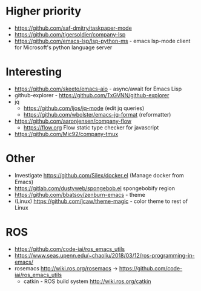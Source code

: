 
# Higher priority

- https://github.com/saf-dmitry/taskpaper-mode
- https://github.com/tigersoldier/company-lsp
- https://github.com/emacs-lsp/lsp-python-ms - emacs lsp-mode client for Microsoft's python language server

# Interesting

- https://github.com/skeeto/emacs-aio - async/await for Emacs Lisp
- github-explorer - https://github.com/TxGVNN/github-explorer
- jq
  - https://github.com/ljos/jq-mode (edit jq queries)
  - https://github.com/wbolster/emacs-jq-format (reformatter)
- https://github.com/aaronjensen/company-flow
  - https://flow.org Flow static type checker for javascript
- https://github.com/Mic92/company-tmux

# Other

- Investigate https://github.com/Silex/docker.el (Manage docker from Emacs)
- https://gitlab.com/dustyweb/spongebob.el spongebobify region
- https://github.com/bbatsov/zenburn-emacs - theme
- (Linux) https://github.com/jcaw/theme-magic - color theme to rest of Linux

# ROS

- https://github.com/code-iai/ros_emacs_utils
- https://www.seas.upenn.edu/~chaoliu/2018/03/12/ros-programming-in-emacs/
- rosemacs http://wiki.ros.org/rosemacs -> https://github.com/code-iai/ros_emacs_utils
  - catkin - ROS build system http://wiki.ros.org/catkin
